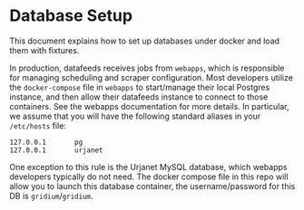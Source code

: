 # Database Setup

This document explains how to set up databases under docker and load them with fixtures.

In production, datafeeds receives jobs from `webapps`, which is responsible for managing scheduling
and scraper configuration. Most developers utilize the `docker-compose` file in `webapps` to start/manage
their local Postgres instance, and then allow their datafeeds instance to connect to those containers. See
the webapps documentation for more details. In particular, we assume that you will have the following
standard aliases in your `/etc/hosts` file:

```
127.0.0.1       pg
127.0.0.1       urjanet
```

One exception to this rule is the Urjanet MySQL database, which webapps developers typically do not need.
The docker compose file in this repo will allow you to launch this database container, the username/password
for this DB is `gridium`/`gridium`.
